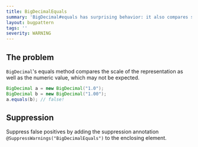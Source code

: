 ```yaml
---
title: BigDecimalEquals
summary: 'BigDecimal#equals has surprising behavior: it also compares scale.'
layout: bugpattern
tags: ''
severity: WARNING
---
```


<!--
*** AUTO-GENERATED, DO NOT MODIFY ***
To make changes, edit the @BugPattern annotation or the explanation in docs/bugpattern.
-->


## The problem
`BigDecimal`'s equals method compares the scale of the representation as well as
the numeric value, which may not be expected.

```java
BigDecimal a = new BigDecimal("1.0");
BigDecimal b = new BigDecimal("1.00");
a.equals(b); // false!
```

## Suppression
Suppress false positives by adding the suppression annotation `@SuppressWarnings("BigDecimalEquals")` to the enclosing element.
